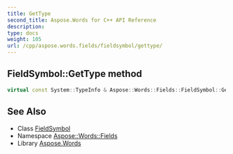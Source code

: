 ```yaml
---
title: GetType
second_title: Aspose.Words for C++ API Reference
description: 
type: docs
weight: 105
url: /cpp/aspose.words.fields/fieldsymbol/gettype/
---
```

## FieldSymbol::GetType method




```cpp
virtual const System::TypeInfo & Aspose::Words::Fields::FieldSymbol::GetType() const override
```

## See Also

* Class [FieldSymbol](../)
* Namespace [Aspose::Words::Fields](../../)
* Library [Aspose.Words](../../../)
